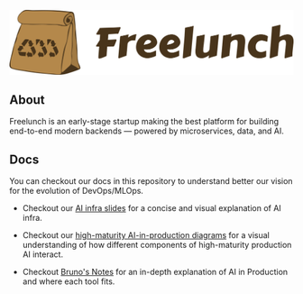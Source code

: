 ![](logo_freelunch_with_name.png)

## About

Freelunch is an early-stage startup making the best platform for building end-to-end modern backends — powered by microservices, data, and AI.

## Docs

You can checkout our docs in this repository to understand better our vision for the evolution of DevOps/MLOps.

- Checkout our [AI infra slides]([https://docs.google.com/presentation/d/1fK-ynj6WEG8cIYW3uvg-boNlKQ8-Oevo/edit?usp=sharing&ouid=103939938195747162766&rtpof=true&sd=true](https://docs.google.com/presentation/d/1i1LpFHaQkJGOm5y5rqf80hTKu9EE53hl/edit?usp=sharing&ouid=114266237528985699122&rtpof=true&sd=true)) for a concise and visual explanation of AI infra.

- Checkout our [high-maturity AI-in-production diagrams](https://excalidraw.com/#json=HIP3BwjNGdeD6a55m5vfA,dtFvst72qyAUUnElHeAUZg) for a visual understanding of how different components of high-maturity production AI interact.

- Checkout [Bruno's Notes](brunos_notes.md) for an in-depth explanation of AI in Production and where each tool fits.
